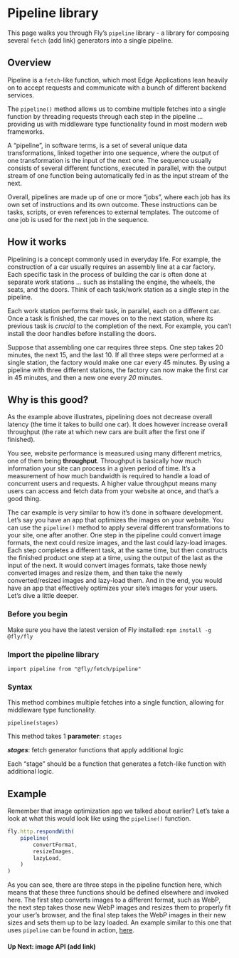 # Pipeline library 

This page walks you through Fly’s `pipeline` library - a library for composing several `fetch` (add link) generators into a single pipeline. 

## Overview 

Pipeline is a `fetch`-like function, which most Edge Applications lean heavily on to accept requests and communicate with a bunch of different backend services. 

The `pipeline()` method allows us to combine multiple fetches into a single function by threading requests through each step in the pipeline ... providing us with middleware type functionality found in most modern web frameworks. 

A “pipeline”, in software terms, is a set of several unique data transformations, linked together into one sequence, where the output of one transformation is the input of the next one. The sequence usually consists of several different functions, executed in parallel, with the output stream of one function being automatically fed in as the input stream of the next.  

Overall, pipelines are made up of one or more “jobs”, where each job has its own set of instructions and its own outcome. These instructions can be tasks, scripts, or even references to external templates. The outcome of one job is used for the next job in the sequence.

## How it works 

Pipelining is a concept commonly used in everyday life. For example, the construction of a car usually requires an assembly line at a car factory. Each specific task in the process of building the car is often done at separate work stations ... such as installing the engine, the wheels, the seats, and the doors. Think of each task/work station as a single step in the pipeline.  

Each work station performs their task, in parallel, each on a different car. Once a task is finished, the car moves on to the next station, where its previous task is _crucial_ to the completion of the next. For example, you can’t install the door handles before installing the doors.  

Suppose that assembling one car requires three steps. One step takes 20 minutes, the next 15, and the last 10. If all three steps were performed at a single station, the factory would make one car every 45 minutes. By using a pipeline with three different stations, the factory can now make the first car in 45 minutes, and then a new one every _20_ minutes. 

## Why is this good? 

As the example above illustrates, pipelining does not decrease overall latency (the time it takes to build one car). It does however increase overall throughput (the rate at which new cars are built after the first one if finished). 

You see, website performance is measured using many different metrics, one of them being **throughput**. Throughput is basically how much information your site can process in a given period of time. It’s a measurement of how much bandwidth is required to handle a load of concurrent users and requests. A higher value throughput means many users can access and fetch data from your website at once, and that’s a good thing. 

The car example is very similar to how it’s done in software development. Let’s say you have an app that optimizes the images on your website. You can use the `pipeline()` method to apply several different transformations to your site, one after another. One step in the pipeline could convert image formats, the next could resize images, and the last could lazy-load images. Each step completes a different task, at the same time, but then constructs the finished product one step at a time, using the output of the last as the input of the next. It would convert images formats, take those newly converted images and resize them, and then take the newly converted/resized images and lazy-load them. And in the end, you would have an app that effectively optimizes your site’s images for your users. Let’s dive a little deeper. 

### Before you begin   

Make sure you have the latest version of Fly installed: `npm install -g @fly/fly`    

### Import the pipeline library  

`import pipeline from "@fly/fetch/pipeline"` 

### Syntax  

This method combines multiple fetches into a single function, allowing for middleware type functionality. 

`pipeline(stages)` 

This method takes 1 **parameter**: `stages` 

***stages***: fetch generator functions that apply additional logic 

Each “stage” should be a function that generates a fetch-like function with additional logic. 

## Example 

Remember that image optimization app we talked about earlier? Let’s take a look at what this would look like using the `pipeline()` function. 

```javascript 
fly.http.respondWith(  
    pipeline(  
        convertFormat,  
        resizeImages,  
        lazyLoad,  
    )  
)  
``` 

As you can see, there are three steps in the pipeline function here, which means that these three functions should be defined elsewhere and invoked here. The first step converts images to a different format, such as WebP, the next step takes those new WebP images and resizes them to properly fit your user’s browser, and the final step takes the WebP images in their new sizes and sets them up to be lazy loaded. An example similar to this one that uses `pipeline` can be found in action, [here](https://fly.io/articles/lighthouse-part-three/).  

#### Up Next: image API (add link)
